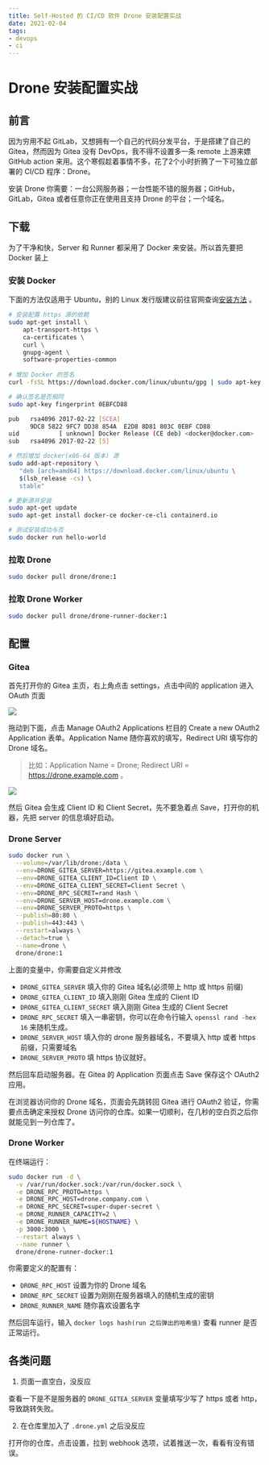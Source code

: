 ```yaml
---
title: Self-Hosted 的 CI/CD 软件 Drone 安装配置实战
date: 2021-02-04
tags:
- devops
- ci
---
```


# Drone 安装配置实战

## 前言

因为穷用不起 GitLab，又想拥有一个自己的代码分发平台，于是搭建了自己的 Gitea，然而因为 Gitea 没有 DevOps，我不得不设置多一条 remote 上游来嫖 GitHub action 来用。这个寒假趁着事情不多，花了2个小时折腾了一下可独立部署的 CI/CD 程序：Drone。

安装 Drone 你需要：一台公网服务器；一台性能不错的服务器；GitHub，GitLab，Gitea 或者任意你正在使用且支持 Drone 的平台；一个域名。

## 下载

为了干净和快，Server 和 Runner 都采用了 Docker 来安装。所以首先要把 Docker 装上

### 安装 Docker

下面的方法仅适用于 Ubuntu，别的 Linux 发行版建议前往官网查询[安装方法](https://docs.docker.com/engine/install/) 。

```bash
# 安装配置 https 源的依赖
sudo apt-get install \
    apt-transport-https \
    ca-certificates \
    curl \
    gnupg-agent \
    software-properties-common
    
# 增加 Docker 的签名
curl -fsSL https://download.docker.com/linux/ubuntu/gpg | sudo apt-key add -

# 确认签名是否相同
sudo apt-key fingerprint 0EBFCD88

pub   rsa4096 2017-02-22 [SCEA]
      9DC8 5822 9FC7 DD38 854A  E2D8 8D81 803C 0EBF CD88
uid           [ unknown] Docker Release (CE deb) <docker@docker.com>
sub   rsa4096 2017-02-22 [S]

# 然后增加 docker(x86-64 版本) 源
sudo add-apt-repository \
   "deb [arch=amd64] https://download.docker.com/linux/ubuntu \
   $(lsb_release -cs) \
   stable"

# 更新源并安装
sudo apt-get update
sudo apt-get install docker-ce docker-ce-cli containerd.io

# 测试安装成功与否
sudo docker run hello-world
```

### 拉取 Drone

```bash
sudo docker pull drone/drone:1
```

### 拉取 Drone Worker

```bash
sudo docker pull drone/drone-runner-docker:1
```

## 配置

### Gitea

首先打开你的 Gitea 主页，右上角点击 settings，点击中间的 application 进入 OAuth 页面

![](https://cdn.jsdelivr.net/gh/Avimitin/PicStorage/pic/20210204151736.png)

拖动到下面，点击 Manage OAuth2 Applications 栏目的 Create a new OAuth2 Application 表单。Application Name 随你喜欢的填写，Redirect URI 填写你的 Drone 域名。

> 比如：Application Name = Drone; Redirect URI = https://drone.example.com 。

![](https://docs.drone.io/screenshots/gitea_application_create.png)

然后 Gitea 会生成 Client ID 和 Client Secret，先不要急着点 Save，打开你的机器，先把 server 的信息填好启动。

### Drone Server

```bash
sudo docker run \
  --volume=/var/lib/drone:/data \
  --env=DRONE_GITEA_SERVER=https://gitea.example.com \
  --env=DRONE_GITEA_CLIENT_ID=Client ID \
  --env=DRONE_GITEA_CLIENT_SECRET=Client Secret \
  --env=DRONE_RPC_SECRET=rand Hash \
  --env=DRONE_SERVER_HOST=drone.example.com \
  --env=DRONE_SERVER_PROTO=https \
  --publish=80:80 \
  --publish=443:443 \
  --restart=always \
  --detach=true \
  --name=drone \
  drone/drone:1
```

上面的变量中，你需要自定义并修改

- `DRONE_GITEA_SERVER` 填入你的 Gitea 域名(必须带上 http 或 https 前缀) 
- `DRONE_GITEA_CLIENT_ID` 填入刚刚 Gitea 生成的 Client ID
- `DRONE_GITEA_CLIENT_SECRET` 填入刚刚 Gitea 生成的 Client Secret
- `DRONE_RPC_SECRET` 填入一串密钥，你可以在命令行输入 `openssl rand -hex 16` 来随机生成。
- `DRONE_SERVER_HOST` 填入你的 drone 服务器域名，不要填入 http 或者 https 前缀，只需要域名
- `DRONE_SERVER_PROTO` 填 https 协议就好。

然后回车启动服务器。在 Gitea 的 Application 页面点击 Save 保存这个 OAuth2 应用。

在浏览器访问你的 Drone 域名，页面会先跳转回 Gitea 进行 OAuth2 验证，你需要点击确定来授权 Drone 访问你的仓库。如果一切顺利，在几秒的空白页之后你就能见到一列仓库了。

### Drone Worker

在终端运行：

```bash
sudo docker run -d \
  -v /var/run/docker.sock:/var/run/docker.sock \
  -e DRONE_RPC_PROTO=https \
  -e DRONE_RPC_HOST=drone.company.com \
  -e DRONE_RPC_SECRET=super-duper-secret \
  -e DRONE_RUNNER_CAPACITY=2 \
  -e DRONE_RUNNER_NAME=${HOSTNAME} \
  -p 3000:3000 \
  --restart always \
  --name runner \
  drone/drone-runner-docker:1
```

你需要定义的配置有：

- `DRONE_RPC_HOST` 设置为你的 Drone 域名
- `DRONE_RPC_SECRET` 设置为刚刚在服务器填入的随机生成的密钥
- `DRONE_RUNNER_NAME` 随你喜欢设置名字

然后回车运行，输入 `docker logs hash(run 之后弹出的哈希值)`  查看 runner 是否正常运行。

## 各类问题

1. 页面一直空白，没反应

查看一下是不是服务器的 `DRONE_GITEA_SERVER` 变量填写少写了 https 或者 http，导致跳转失败。

2. 在仓库里加入了 `.drone.yml` 之后没反应

打开你的仓库，点击设置，拉到 webhook 选项，试着推送一次，看看有没有错误。

